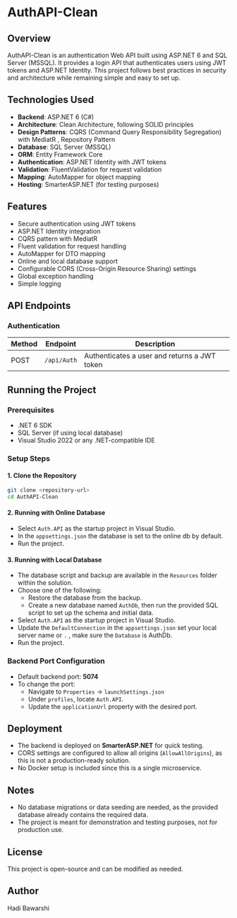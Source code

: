 # AuthAPI-Clean

## Overview
AuthAPI-Clean is an authentication Web API built using ASP.NET 6 and SQL Server (MSSQL). It provides a login API that authenticates users using JWT tokens and ASP.NET Identity. This project follows best practices in security and architecture while remaining simple and easy to set up.

## Technologies Used
- **Backend**: ASP.NET 6 (C#)
- **Architecture**: Clean Architecture, following SOLID principles
- **Design Patterns**: CQRS (Command Query Responsibility Segregation) with MediatR , Repository Pattern
- **Database**: SQL Server (MSSQL)
- **ORM**: Entity Framework Core
- **Authentication**: ASP.NET Identity with JWT tokens
- **Validation**: FluentValidation for request validation
- **Mapping**: AutoMapper for object mapping
- **Hosting**: SmarterASP.NET (for testing purposes)

## Features
- Secure authentication using JWT tokens
- ASP.NET Identity integration
- CQRS pattern with MediatR
- Fluent validation for request handling
- AutoMapper for DTO mapping
- Online and local database support
- Configurable CORS (Cross-Origin Resource Sharing) settings
- Global exception handling
- Simple logging

## API Endpoints
### Authentication
| Method | Endpoint | Description |
|--------|----------|-------------|
| POST | `/api/Auth` | Authenticates a user and returns a JWT token |

## Running the Project
### Prerequisites
- .NET 6 SDK
- SQL Server (if using local database)
- Visual Studio 2022 or any .NET-compatible IDE

### Setup Steps
#### 1. Clone the Repository
```sh
git clone <repository-url>
cd AuthAPI-Clean
```

#### 2. Running with Online Database
- Select `Auth.API` as the startup project in Visual Studio.
- In the `appsettings.json` the database is set to the online db by default.
- Run the project.

#### 3. Running with Local Database
- The database script and backup are available in the `Resources` folder within the solution.
- Choose one of the following:
  - Restore the database from the backup.
  - Create a new database named `AuthDb`, then run the provided SQL script to set up the schema and initial data.
- Select `Auth.API` as the startup project in Visual Studio.
- Update the `DefaultConnection` in the `appsettings.json` set your local server name or `.` , make sure the `Database` is AuthDb.
- Run the project.

### Backend Port Configuration
- Default backend port: **5074**
- To change the port:
  - Navigate to `Properties` → `launchSettings.json`
  - Under `profiles`, locate `Auth.API`.
  - Update the `applicationUrl` property with the desired port.

## Deployment
- The backend is deployed on **SmarterASP.NET** for quick testing.
- CORS settings are configured to allow all origins (`AllowAllOrigins`), as this is not a production-ready solution.
- No Docker setup is included since this is a single microservice.

## Notes
- No database migrations or data seeding are needed, as the provided database already contains the required data.
- The project is meant for demonstration and testing purposes, not for production use.

## License
This project is open-source and can be modified as needed.

## Author
Hadi Bawarshi

